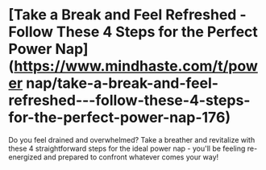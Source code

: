 
# [Take a Break and Feel Refreshed - Follow These 4 Steps for the Perfect Power Nap](https://www.mindhaste.com/t/power nap/take-a-break-and-feel-refreshed---follow-these-4-steps-for-the-perfect-power-nap-176)

Do you feel drained and overwhelmed? Take a breather and revitalize with these 4 straightforward steps for the ideal power nap - you'll be feeling re-energized and prepared to confront whatever comes your way!
    